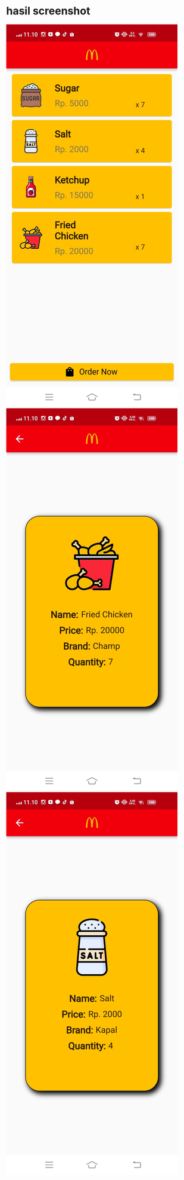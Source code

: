 # hasil screenshot

![hasil screenshot gambar 1](assets/images/hasil1.jpeg)
![hasil screenshot gambar 2](assets/images/hasil2.jpeg)
![hasil screenshot gambar 2](assets/images/hasil3.jpeg)
